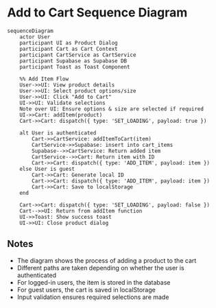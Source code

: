 
# Add to Cart Sequence Diagram

```mermaid
sequenceDiagram
    actor User
    participant UI as Product Dialog
    participant Cart as Cart Context
    participant CartService as CartService
    participant Supabase as Supabase DB
    participant Toast as Toast Component

    %% Add Item Flow
    User->>UI: View product details
    User->>UI: Select product options/size
    User->>UI: Click "Add to Cart"
    UI->>UI: Validate selections
    Note over UI: Ensure options & size are selected if required
    UI->>Cart: addItem(product)
    Cart->>Cart: dispatch({ type: 'SET_LOADING', payload: true })
    
    alt User is authenticated
        Cart->>CartService: addItemToCart(item)
        CartService->>Supabase: insert into cart_items
        Supabase-->>CartService: Return added item
        CartService-->>Cart: Return item with ID
        Cart->>Cart: dispatch({ type: 'ADD_ITEM', payload: item })
    else User is guest
        Cart->>Cart: Generate local ID
        Cart->>Cart: dispatch({ type: 'ADD_ITEM', payload: item })
        Cart->>Cart: Save to localStorage
    end
    
    Cart->>Cart: dispatch({ type: 'SET_LOADING', payload: false })
    Cart-->>UI: Return from addItem function
    UI->>Toast: Show success toast
    UI->>UI: Close product dialog
```

## Notes
- The diagram shows the process of adding a product to the cart
- Different paths are taken depending on whether the user is authenticated
- For logged-in users, the item is stored in the database
- For guest users, the cart is saved in localStorage
- Input validation ensures required selections are made
